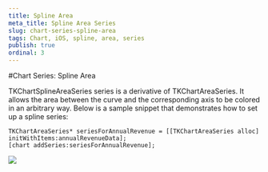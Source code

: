 ```yaml
---
title: Spline Area
meta_title: Spline Area Series
slug: chart-series-spline-area
tags: Chart, iOS, spline, area, series
publish: true
ordinal: 3
---
```


#Chart Series: Spline Area

TKChartSplineAreaSeries series is a derivative of TKChartAreaSeries. It allows the area between the curve and the corresponding axis to be colored in an arbitrary way. Below is a sample snippet that demonstrates how to set up a spline series:

	TKChartAreaSeries* seriesForAnnualRevenue = [[TKChartAreaSeries alloc] initWithItems:annualRevenueData];
	[chart addSeries:seriesForAnnualRevenue];

<img src="../images/chart-series-spline-area001.png"/>

